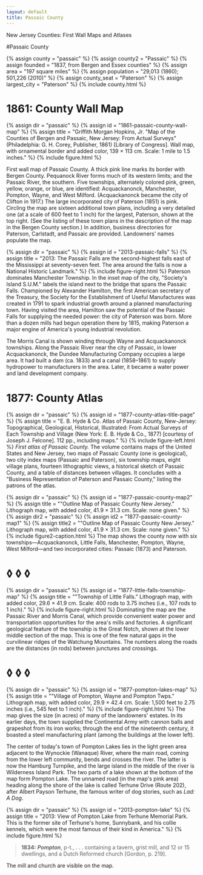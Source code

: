 ```yaml
---
layout: default
title: Passaic County
---
```


<p class="type">New Jersey Counties: First Wall Maps and Atlases</p>

#Passaic County

{% assign county = "passaic" %}
{% assign county2 = "Passaic" %}
{% assign founded = "1837, from Bergen and Essex counties" %}
{% assign area = "197 square miles" %}
{% assign population = "29,013 (1860); 501,226 (2010)" %}
{% assign county_seat = "Paterson" %}
{% assign largest_city = "Paterson" %}
{% include county.html %}

<h1 class="fancy">1861: County Wall Map</h1>

{% assign dir = "passaic" %}
{% assign id = "1861-passaic-county-wall-map" %}
{% assign title = "Griffith Morgan Hopkins, Jr. &quot;Map of the Counties of Bergen and Passaic, New Jersey: From Actual Surveys&quot; (Philadelphia: G. H. Corey, Publisher, 1861) [Library of Congress]. Wall map, with ornamental border and added color, 139 × 113 cm. Scale: 1 mile to 1.5 inches." %}
{% include figure.html %}
<p class="dropCap">
	First wall map of Passaic County. A thick pink line marks its border with Bergen County. Pequanock River forms much of its western limits; and the Passaic River, the southern. Five townships, alternately colored pink, green, yellow, orange, or blue, are identified: Acquackanonck, Manchester, Pompton, Wayne, and West Milford. (Acquackanonck became the city of Clifton in 1917.) The large incorporated city of Paterson (1851) is pink. Circling the map are sixteen additional town plans, including a very detailed one (at a scale of 600 feet to 1 inch) for the largest, Paterson, shown at the top right. (See the listing of these town plans in the description of the map in the Bergen County section.) In addition, business directories for Paterson, Carlstadt, and Passaic are provided. Landowners' names populate the map.
</p>

{% assign dir = "passaic" %}
{% assign id = "2013-passaic-falls" %}
{% assign title = "2013: The Passaic Falls are the second-highest falls east of the Mississippi at seventy-seven feet. The area around the falls is now a National Historic Landmark." %}
{% include figure-right.html %}
Paterson dominates Manchester Township. In the inset map of the city, "Society's Island S.U.M." labels the island next to the bridge that spans the Passaic Falls. Championed by Alexander Hamilton, the first American secretary of the Treasury, the Society for the Establishment of Useful Manufactures was created in 1791 to spark industrial growth around a planned manufacturing town. Having visited the area, Hamilton saw the potential of the Passaic Falls for supplying the needed power: the city of Paterson was born. More than a dozen mills had begun operation there by 1815, making Paterson a major engine of America's young industrial revolution.

The Morris Canal is shown winding through Wayne and Acquackanonck townships. Along the Passaic River near the city of Passaic, in lower Acquackanonck, the Dundee Manufacturing Company occupies a large area. It had built a dam (ca. 1833) and a canal (1858–1861) to supply hydropower to manufacturers in the area. Later, it became a water power and land development company.

<h1 class="fancy">1877: County Atlas</h1>

{% assign dir = "passaic" %}
{% assign id = "1877-county-atlas-title-page" %}
{% assign title = "E. B. Hyde & Co. Atlas of Passaic County, New-Jersey: Topographical, Geological, Historical, Illustrated: From Actual Surveys of Each Township and Village (New York: E. B. Hyde & Co., 1877) [courtesy of Joseph J. Felcone]. 112 pp., including maps." %}
{% include figure-left.html %}
_First atlas of Passaic County._ The volume contains maps of the United States and New Jersey, two maps of Passaic County (one is geological), two city index maps (Passaic and Paterson), six township maps, eight village plans, fourteen lithographic views, a historical sketch of Passaic County, and a table of distances between villages. It concludes with a "Business Representation of Paterson and Passaic County," listing the patrons of the atlas.

{% assign dir = "passaic" %}
{% assign id = "1877-passaic-county-map2" %}
{% assign title = "&quot;Outline Map of Passaic County New Jersey.&quot; Lithograph map, with added color, 41.9 × 31.3 cm. Scale: none given." %}
{% assign dir2 = "passaic" %}
{% assign id2 = "1877-passaic-county-map1" %}
{% assign title2 = "&quot;Outline Map of Passaic County New Jersey.&quot; Lithograph map, with added color, 41.9 × 31.3 cm. Scale: none given." %}
{% include figure2-caption.html %}
The map shows the county now with six townships—Acquackanonck, Little Falls, Manchester, Pompton, Wayne, West Milford—and two incorporated cities: Passaic (1873) and Paterson.

<h1 class="fancy nobg">◊ ◊ ◊</h1>

{% assign dir = "passaic" %}
{% assign id = "1877-little-falls-township-map" %}
{% assign title = "&quot;Township of Little Falls.&quot; Lithograph map, with added color, 29.6 × 41.9 cm. Scale: 400 rods to 3.75 inches (i.e., 107 rods to 1 inch)." %}
{% include figure-right.html %}
Dominating the map are the Passaic River and Morris Canal, which provide convenient water power and transportation opportunities for the area's mills and factories. A significant geological feature of the township is the Great Notch, shown at the lower middle section of the map. This is one of the few natural gaps in the curvilinear ridges of the Watchung Mountains. The numbers along the roads are the distances (in rods) between junctures and crossings.

<h1 class="fancy nobg">◊ ◊ ◊</h1>

{% assign dir = "passaic" %}
{% assign id = "1877-pompton-lakes-map" %}
{% assign title = "&quot;Village of Pompton, Wayne and Pompton Twps.&quot; Lithograph map, with added color, 29.9 × 42.4 cm. Scale: 1,500 feet to 2.75 inches (i.e., 545 feet to 1 inch)." %}
{% include figure-right.html %}
The map gives the size (in acres) of many of the landowners' estates. In its earlier days, the town supplied the Continental Army with cannon balls and grapeshot from its iron works; through the end of the nineteenth century, it boasted a steel manufacturing plant (among the buildings at the lower left).

The center of today's town of Pompton Lakes lies in the light green area adjacent to the Wynockie (Wanaque) River, where the main road, coming from the lower left community, bends and crosses the river. The latter is now the Hamburg Turnpike, and the large island in the middle of the river is Wilderness Island Park. The two parts of a lake shown at the bottom of the map form Pompton Lake. The unnamed road (in the map's pink area) heading along the shore of the lake is called Terhune Drive (Route 202), after Albert Payson Terhune, the famous writer of dog stories, such as _Lad: A Dog_.

{% assign dir = "passaic" %}
{% assign id = "2013-pompton-lake" %}
{% assign title = "2013: View of Pompton Lake from Terhune Memorial Park. This is the former site of Terhune's home, Sunnybank, and his collie kennels, which were the most famous of their kind in America." %}
{% include figure.html %}
>**1834:** _**Pompton**_, p-t., . . . containing a tavern, grist mill, and 12 or 15 dwellings, and a Dutch Reformed church [Gordon, p. 219].

The mill and church are visible on the map.